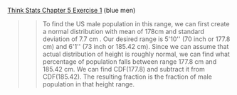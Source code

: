 [Think Stats Chapter 5 Exercise 1](http://greenteapress.com/thinkstats2/html/thinkstats2006.html#toc50) (blue men)

>> To find the US male population in this range, we can first create a normal distribution with mean of 178cm and standard deviation of 7.7 cm . Our desired range is 5'10'' (70 inch or 177.8 cm) and 6'1'' (73 inch or 185.42 cm). Since we can assume that actual distribution of height is roughly normal, we can find what percentage of population falls between range 177.8 cm and 185.42 cm. We can find CDF(177.8) and subtract it from CDF(185.42). The resulting fraction is the fraction of male population in that height range. 

